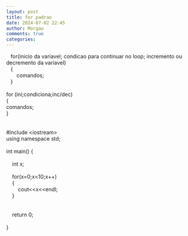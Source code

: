 ```yaml
---
layout: post
title: for padrao
date: 2024-07-02 22:45
author: Morgao
comments: true
categories: 
---
```

&nbsp;&nbsp; for(inicio da variavel; condicao para continuar no loop; incremento ou decremento da variavel)<br />&nbsp;&nbsp; {<br />&nbsp;&nbsp; &nbsp;&nbsp;&nbsp; comandos;<br />&nbsp;&nbsp; }<br />
<br />
for (ini;condiciona;inc/dec)<br />
{<br />comandos;<br />
}<br />
<br />
<br />
#include &lt;iostream&gt;<br />using namespace std;<br /><br />int main() {&nbsp;&nbsp; <br /><br />&nbsp;&nbsp;&nbsp; int x;<br />&nbsp;&nbsp;&nbsp; <br />&nbsp;&nbsp;&nbsp; for(x=0;x&lt;10;x++)<br />&nbsp;&nbsp;&nbsp; {<br />&nbsp;&nbsp;&nbsp; &nbsp;&nbsp;&nbsp; cout&lt;&lt;x&lt;&lt;endl;<br />&nbsp;&nbsp;&nbsp; }<br />&nbsp;&nbsp;&nbsp; <br />&nbsp;&nbsp;&nbsp; <br />&nbsp;&nbsp;&nbsp; return 0;<br /><br />}
